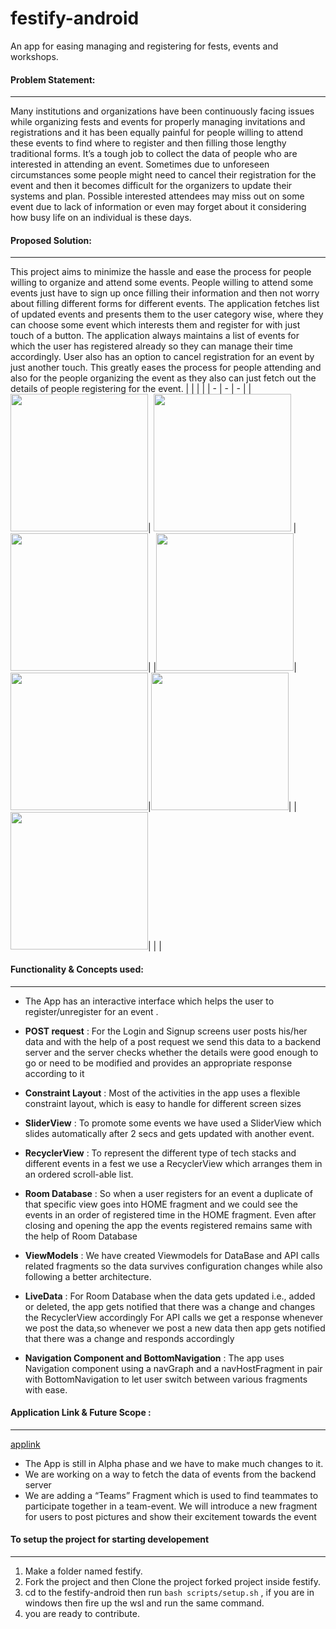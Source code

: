 # festify-android
An app for easing managing and registering for fests, events and workshops.

#### Problem Statement:
-------------------------------------------------
Many institutions and organizations have been continuously facing issues while organizing fests and events for properly managing invitations and registrations and it has been equally painful for people willing to attend these events to find where to register and then filling those lengthy traditional forms.  It’s a tough job to collect the data of people who are interested in attending an event.
Sometimes due to unforeseen circumstances some people might need to cancel their registration for the event and then it becomes difficult for the organizers to update their systems and plan.
Possible interested attendees may miss out on some event due to lack of information or even may forget about it considering how busy life on an individual is these days.


#### Proposed Solution:
-------------------------------------------------
This project aims to minimize the hassle and ease the process for people willing to organize and attend some events. People willing to attend some events just have to sign up once filling their information and then not worry about filling different forms for different events. The application fetches list of updated events and presents them to the user category wise, where they can choose some event which interests them and register for with just touch of a button. The application always maintains a list of events for which the user has registered already so they can manage their time accordingly. User also has an option to cancel registration for an event by just another touch. This greatly eases the process for people attending and also for the people organizing the event as they also can just fetch out the details of people registering for the event.
| | | |
| - | - | - |
|<img src="https://user-images.githubusercontent.com/78897906/148649277-156862d8-52e4-444c-aea8-d196ea281d2b.jpeg" width="220">| <img src="https://user-images.githubusercontent.com/78897906/148649330-ecaf01a9-6af6-471a-bb4f-df2ab8ccf38b.jpeg" width="220"> | <img src="https://user-images.githubusercontent.com/78897906/148649680-ee8e57a2-60c9-47cd-bd81-792fc98ee22f.jpeg" width="220">|
|<img src="https://user-images.githubusercontent.com/78897906/148649683-f03fee25-078a-49c6-9df9-1744d9121390.jpeg" width="220">|<img src="https://user-images.githubusercontent.com/78897906/148649690-dc429aa1-dbcc-4c37-b888-4cc867939080.jpeg" width="220">|<img src="https://user-images.githubusercontent.com/78897906/148649694-4ea6e0c9-2dfa-4313-bff8-f9df7e6e545a.jpeg" width="220">|
|<img src="https://user-images.githubusercontent.com/78897906/148649696-529fa627-8d1b-4fc1-a4ad-63c44645b100.jpeg" width="220">| | |

#### Functionality & Concepts used:
-------------------------------------------------
- The App has an interactive interface which helps the user to register/unregister for an event .

- **POST request** :
For the Login and Signup screens user posts his/her data and with the help of a post request we send this data to a backend server and the server checks whether the details were good enough to go or need to be modified and provides an appropriate response according to it

- **Constraint Layout** : 
Most of the activities in the app uses a flexible constraint layout, which is easy to handle for different screen sizes

- **SliderView** :
To promote some events we have used a SliderView which slides automatically after 2 secs and gets updated with another event.

- **RecyclerView** :
To represent the different type of tech stacks and different events in a fest we use a RecyclerView which arranges them in an ordered scroll-able list.

- **Room Database** :
So when a user registers for an event a duplicate of that specific view goes into HOME fragment and we could see the events in an order of registered time in the HOME fragment. Even after closing and opening the app the events registered remains same with the help of Room Database

- **ViewModels** :
We have created Viewmodels for DataBase and API calls related fragments so the data survives configuration changes while also following a better architecture.

- **LiveData** :
For Room Database when the data gets updated i.e., added or deleted, the app gets notified that there was a change and changes the RecyclerView accordingly
For API calls we get a response whenever we post the data,so whenever we post a new data then app gets notified that there was a change and responds accordingly

- **Navigation Component and BottomNavigation** :
The app uses Navigation component using a navGraph and a navHostFragment in pair with BottomNavigation to let user switch between various fragments with ease.


#### Application Link & Future Scope :
-------------------------------------------------
[applink](https://drive.google.com/file/d/1yiIqOEHv8ai26nImwrYlxA6YDlQEfTo9/view?usp=sharing)<br>

- The App is still in Alpha phase and we have to make much changes to it.
- We are working on a way to fetch the data of events from the backend server
- We are adding a “Teams” Fragment which is used to find teammates to participate together in a team-event.
We will introduce a new fragment for users to post pictures and show their excitement towards the event


#### To setup the project for starting developement
-------------------------------------------------
1. Make a folder named festify.
2. Fork the project and then Clone the project forked project inside festify.
3. cd to the festify-android then run `bash scripts/setup.sh` , if you are in windows then fire up the wsl and run the same command.
4. you are ready to contribute.
